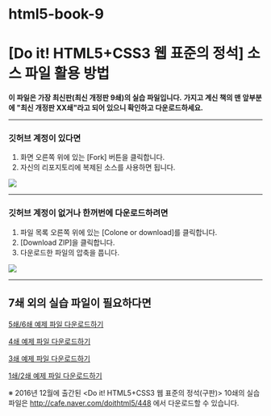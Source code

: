 # html5-book-9


# [Do it! HTML5+CSS3 웹 표준의 정석] 소스 파일 활용 방법

**이 파일은 가장 최신판(최신 개정판 9쇄)의 실습 파일입니다.** 
**가지고 계신 책의 맨 앞부분에 "최신 개정판 XX쇄"라고 되어 있으니 확인하고 다운로드하세요.**

-----------------------------------------------


### 깃허브 계정이 있다면
1. 화면 오른쪽 위에 있는 [Fork] 버튼을 클릭합니다.
2. 자신의 리포지토리에 복제된 소스를 사용하면 됩니다.

![](https://github.com/kyrieko/webd/raw/master/img/git-fork.png)

----------------------------------------------

### 깃허브 계정이 없거나 한꺼번에 다운로드하려면
1. 파일 목록 오른쪽 위에 있는 [Colone or download]를 클릭합니다.
2. [Download ZIP]을 클릭합니다.
3. 다운로드한 파일의 압축을 풉니다.

![](https://github.com/kyrieko/webd/raw/master/img/git-download.png)

----------------------------------------------

## 7쇄 외의 실습 파일이 필요하다면 

[5쇄/6쇄 예제 파일 다운로드하기](https://github.com/kyrieko/html5-book-5)

[4쇄 예제 파일 다운로드하기](https://github.com/kyrieko/html5-book-4)

[3쇄 예제 파일 다운로드하기](https://github.com/kyrieko/html5-book-3)

[1쇄/2쇄 예제 파일 다운로드하기](https://github.com/kyrieko/html5-book-1)


※ 2016년 12월에 출간된 <Do it! HTML5+CSS3 웹 표준의 정석(구판)> 10쇄의 실습 파일은 http://cafe.naver.com/doithtml5/448
에서 다운로드할 수 있습니다.
